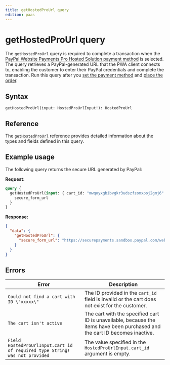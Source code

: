 ```yaml
---
title: getHostedProUrl query
edition: paas
---
```


# getHostedProUrl query

The `getHostedProUrl` query is required to complete a transaction when the [PayPal Website Payments Pro Hosted Solution payment method](../../../payment-methods/hosted-pro.md) is selected. The query retrieves a PayPal-generated URL that the PWA client connects to, enabling the customer to enter their PayPal credentials and complete the transaction. Run this query after you [set the payment method](../../cart/mutations/set-payment-method.md) and [place the order](../../cart/mutations/place-order.md).

## Syntax

`getHostedProUrl(input: HostedProUrlInput!): HostedProUrl`

## Reference

The [`getHostedProUrl`](https://developer.adobe.com/commerce/webapi/graphql-api/index.html#query-getHostedProUrl) reference provides detailed information about the types and fields defined in this query.

## Example usage

The following query returns the secure URL generated by PayPal:

**Request:**

```graphql
query {
  getHostedProUrl(input: { cart_id: "mwqoyxgbibvgkr3udszfzomxpoj2gmj6" }) {
    secure_form_url
  }
}
```

**Response:**

```json
{
  "data": {
    "getHostedProUrl": {
      "secure_form_url": "https://securepayments.sandbox.paypal.com/webapps/HostedSoleSolutionApp/webflow/sparta/hostedSoleSolutionProcess?hosted_button_id=HSSS-iKGrv2XMlHcGGj8u.hlOHA2AeoQHcIQOvoqTEbvgBlKTLXcS8tAg0BRg1AklvfIhU5ip0g"
    }
  }
}
```

## Errors

Error | Description
--- | ---
`Could not find a cart with ID \"xxxxx\"` | The ID provided in the `cart_id` field is invalid or the cart does not exist for the customer.
`The cart isn't active` | The cart with the specified cart ID is unavailable, because the items have been purchased and the cart ID becomes inactive.
`Field HostedProUrlInput.cart_id of required type String! was not provided` | The value specified in the `HostedProUrlInput.cart_id` argument is empty.
